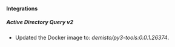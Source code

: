 #### Integrations
##### Active Directory Query v2
- Updated the Docker image to: *demisto/py3-tools:0.0.1.26374*.
